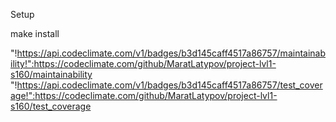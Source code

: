 Setup

make install

"!https://api.codeclimate.com/v1/badges/b3d145caff4517a86757/maintainability!":https://codeclimate.com/github/MaratLatypov/project-lvl1-s160/maintainability
"!https://api.codeclimate.com/v1/badges/b3d145caff4517a86757/test_coverage!":https://codeclimate.com/github/MaratLatypov/project-lvl1-s160/test_coverage
